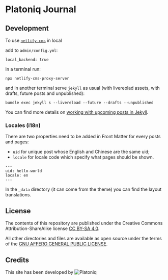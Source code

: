 # Platoniq Journal

## Development

To use [`netlify-cms`](https://www.netlifycms.org/docs/intro) in local

add to `admin/config.yml`:

    local_backend: true

In a terminal run:

    npx netlify-cms-proxy-server

and in another terminal serve `jekyll` as usual (with livereolad assets, with drafts, future posts and unpublished):

    bundle exec jekyll s --livereload --future --drafts --unpublished

You can find more details on [working with upcoming posts in Jekyll](https://www.fizerkhan.com/blog/posts/working-with-upcoming-posts-in-jekyll).

### Locales (i18n)

There are two properties need to be added in Front Matter for every posts and pages:

- `uid` for unique post whose English and Chinese are the same uid;
- `locale` for locale code which specify what pages should be shown.

```
---
uid: hello-world
locale: en
---
```

In the `_data` directory (it can come from the theme) you can find the layout translations.

## License

The contents of this repository are published under the Creative Commons Attribution-ShareAlike license [CC BY-SA 4.0](https://creativecommons.org/licenses/by-sa/4.0/).

All other directories and files are available as open source under the terms of the [GNU AFFERO GENERAL PUBLIC LICENSE](https://opensource.org/licenses/AGPL-3.0).

## Credits

This site has been developed by ![Platoniq](https://avatars.githubusercontent.com/u/31537393?s=200&v=4)
